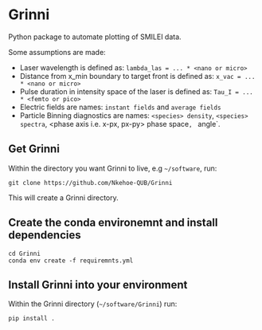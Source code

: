 # Grinni
Python package to automate plotting of SMILEI data.

Some assumptions are made:
- Laser wavelength is defined as: `lambda_las = ... * <nano or micro>`
- Distance from x_min boundary to target front is defined as: `x_vac = ... * <nano or micro>`
- Pulse duration in intensity space of the laser is defined as: `Tau_I = ... * <femto or pico>`
- Electric fields are names: `instant fields` and `average fields`
- Particle Binning diagnostics are names: `<species> density`, `<species> spectra`, <species> <phase axis i.e. x-px, px-py> phase space`, `<species> angle`.

## Get Grinni
Within the directory you want Grinni to live, e.g `~/software`, run:
```
git clone https://github.com/Nkehoe-QUB/Grinni
```
This will create a Grinni directory.

## Create the conda environemnt and install dependencies
```
cd Grinni
conda env create -f requiremnts.yml
```

## Install Grinni into your environment
Within the Grinni directory (`~/software/Grinni`) run:
```
pip install .
```
